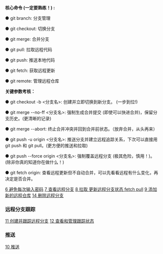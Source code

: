 **核心命令 (一定要熟练！) :**

● git branch: 分支管理

● git checkout: 切换分支

● git merge: 合并分支

● git pull: 拉取远程代码

● git push: 推送本地代码

● git fetch: 获取远程更新

● git remote: 管理远程仓库

**关键参数考核：**

● git checkout -b <分支名>: 创建并立即切换到新分支。 (一步到位!)

● git merge --no-ff <分支名>: 强制生成合并提交 (即使可以快进合并)，保留分支历史。(更清晰的记录)

● git merge --abort: 终止合并冲突并回到合并前状态。（放弃合并，从头再来）

● git push -u origin <分支名>: 推送分支并建立远程追踪关系，下次可以直接用 git push 和 git pull。(更方便的推送和拉取)

● git push --force origin <分支名>: 强制覆盖远程分支 (极其危险，慎用！)。(除非你真的知道你在做什么！)

● git fetch origin: 查看远程更新但不自动合并，可以先看看远程有什么变化，再决定是否合并。


[6 避免每次输入密码](../../99.0%20Chatgpt/6%20避免每次输入密码.md)
[7 查看远程分支](../../99.0%20Chatgpt/7%20查看远程分支.md)
[8 拉取 更新远程分支状态 fetch pull](../../99.0%20Chatgpt/8%20拉取%20更新远程分支状态%20fetch%20pull.md)
[9 添加新的远程仓库](../../99.0%20Chatgpt/9%20添加新的远程仓库.md)
[14 删除远程分支](../../99.0%20Chatgpt/14%20删除远程分支.md)
### 远程分支跟踪
[11 创建并跟踪远程分支](../../99.0%20Chatgpt/11%20创建并跟踪远程分支.md)
[12 查看和管理跟踪状态](../../99.0%20Chatgpt/12%20查看和管理跟踪状态.md)

### 推送
[10 推送](../../99.0%20Chatgpt/10%20推送.md)
